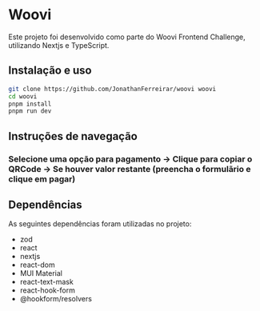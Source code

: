 # Woovi 

Este projeto foi desenvolvido como parte do Woovi Frontend Challenge, utilizando Nextjs e TypeScript.

## Instalação e uso

```bash
git clone https://github.com/JonathanFerreirar/woovi woovi
cd woovi
pnpm install
pnpm run dev
```

## Instruções de navegação

### Selecione uma opção para pagamento -> Clique para copiar o QRCode -> Se houver valor restante (preencha o formulãrio e clique em pagar)

## Dependências

As seguintes dependências foram utilizadas no projeto:

- zod
- react
- nextjs
- react-dom
- MUI Material
- react-text-mask
- react-hook-form
- @hookform/resolvers


